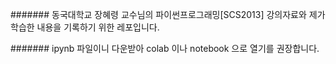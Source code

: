 ####### 동국대학교 장혜령 교수님의 파이썬프로그래밍[SCS2013] 강의자료와 제가 학습한 내용을 기록하기 위한 레포입니다.

####### ipynb 파일이니 다운받아 colab 이나 notebook 으로 열기를 권장합니다.
